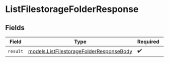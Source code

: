 # ListFilestorageFolderResponse


## Fields

| Field                                                                                      | Type                                                                                       | Required                                                                                   | Description                                                                                |
| ------------------------------------------------------------------------------------------ | ------------------------------------------------------------------------------------------ | ------------------------------------------------------------------------------------------ | ------------------------------------------------------------------------------------------ |
| `result`                                                                                   | [models.ListFilestorageFolderResponseBody](../models/listfilestoragefolderresponsebody.md) | :heavy_check_mark:                                                                         | N/A                                                                                        |